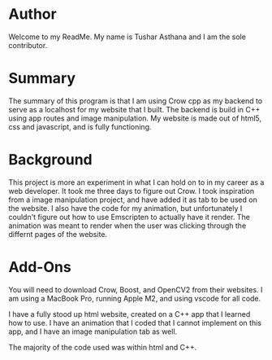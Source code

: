 # Author
Welcome to my ReadMe. My name is Tushar Asthana and I am the sole contributor. 

# Summary
The summary of this program is that I am using Crow cpp as my backend to serve as a localhost for my website that I built. 
The backend is build in C++ using app routes and image manipulation. My website is made out of 
html5, css and javascript, and is fully functioning. 

# Background
This project is more an experiment in what I can hold on to in my career as a web developer. 
It took me three days to figure out Crow. I took inspiration from a image manipulation project, and have added it 
as tab to be used on the website. I also have the code for my animation, but unfortunately I couldn't figure out how to use Emscripten to actually have it render. The animation was meant to render when the user was clicking through the differnt pages of the website. 

# Add-Ons
You will need to download Crow, Boost, and OpenCV2 from their websites. I am using a MacBook Pro, running Apple M2, and using vscode for all code. 

I have a fully stood up html website, created on a C++ app that I learned how to use. I have an animation that I coded that I cannot implement on this app, and I have an image manipulation tab as well. 

The majority of the code used was within html and C++. 

